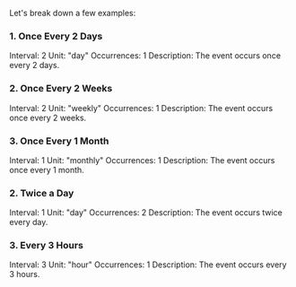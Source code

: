 Let's break down a few examples:

### 1. Once Every 2 Days
Interval: 2
Unit: "day"
Occurrences: 1
Description: The event occurs once every 2 days.

### 2. Once Every 2 Weeks
Interval: 2
Unit: "weekly"
Occurrences: 1
Description: The event occurs once every 2 weeks.

### 3. Once Every 1 Month
Interval: 1
Unit: "monthly"
Occurrences: 1
Description: The event occurs once every 1 month.

### 2. Twice a Day
Interval: 1
Unit: "day"
Occurrences: 2
Description: The event occurs twice every day.

### 3. Every 3 Hours
Interval: 3
Unit: "hour"
Occurrences: 1
Description: The event occurs every 3 hours.

<!-- ### 4. Four Times a Week
Interval: 1
Unit: "week"
Occurrences: 4
Description: The event occurs four times every week. -->
